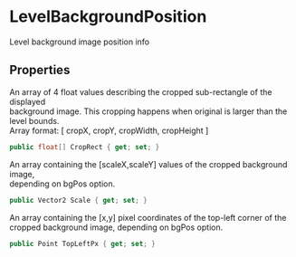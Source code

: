 # LevelBackgroundPosition

  
Level background image position info  


## Properties

  
An array of 4 float values describing the cropped sub-rectangle of the displayed  
background image. This cropping happens when original is larger than the level bounds.  
Array format: [ cropX, cropY, cropWidth, cropHeight ]  

```csharp
public float[] CropRect { get; set; }
```

  
An array containing the [scaleX,scaleY] values of the cropped background image,  
depending on bgPos option.  

```csharp
public Vector2 Scale { get; set; }
```

  
An array containing the [x,y] pixel coordinates of the top-left corner of the  
cropped background image, depending on bgPos option.  

```csharp
public Point TopLeftPx { get; set; }
```


